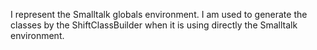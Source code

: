 I represent the Smalltalk globals environment. 
I am used to generate the classes by the ShiftClassBuilder when it is using directly the Smalltalk environment.